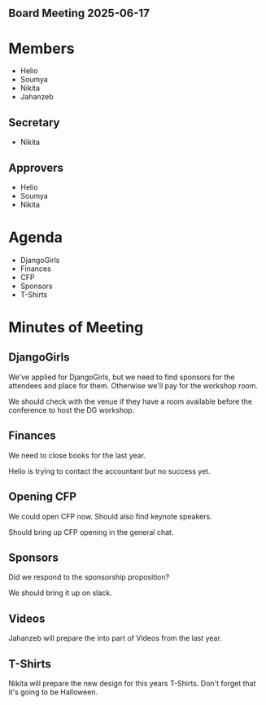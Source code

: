 Board Meeting 2025-06-17
------------------------

# Members
* Helio
* Soumya
* Nikita
* Jahanzeb

## Secretary
* Nikita

## Approvers
* Helio
* Soumya
* Nikita

# Agenda
* DjangoGirls
* Finances
* CFP
* Sponsors
* T-Shirts

# Minutes of Meeting

## DjangoGirls
We've applied for DjangoGirls, but we need to find sponsors for the attendees and place for them. Otherwise we'll pay
for the workshop room.

We should check with the venue if they have a room available before the conference to host the DG workshop.

## Finances
We need to close books for the last year.

Helio is trying to contact the accountant but no success yet.

## Opening CFP
We could open CFP now. Should also find keynote speakers.

Should bring up CFP opening in the general chat.

## Sponsors
Did we respond to the sponsorship proposition?

We should bring it up on slack.

## Videos
Jahanzeb will prepare the into part of Videos from the last year.

## T-Shirts
Nikita will prepare the new design for this years T-Shirts. Don't forget that it's going to be Halloween.

